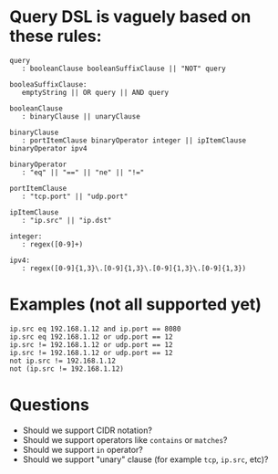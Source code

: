 # Query DSL is vaguely based on these rules:

```
query
   : booleanClause booleanSuffixClause || "NOT" query

booleaSuffixClause:
   emptyString || OR query || AND query

booleanClause
   : binaryClause || unaryClause

binaryClause
   : portItemClause binaryOperator integer || ipItemClause binaryOperator ipv4

binaryOperator
   : "eq" || "==" || "ne" || "!="

portItemClause
   : "tcp.port" || "udp.port"

ipItemClause
   : "ip.src" || "ip.dst"

integer:
   : regex([0-9]+)

ipv4:
   : regex([0-9]{1,3}\.[0-9]{1,3}\.[0-9]{1,3}\.[0-9]{1,3})
```


# Examples (not all supported yet)

`ip.src eq 192.168.1.12 and ip.port == 8080`  
`ip.src eq 192.168.1.12 or udp.port == 12`  
`ip.src != 192.168.1.12 or udp.port == 12`  
`ip.src != 192.168.1.12 or udp.port == 12`  
`not ip.src != 192.168.1.12`  
`not (ip.src != 192.168.1.12)`

# Questions

* Should we support CIDR notation?
* Should we support operators like `contains` or `matches`?
* Should we support `in` operator? 
* Should we support "unary" clause (for example `tcp`, `ip.src`, etc)?
